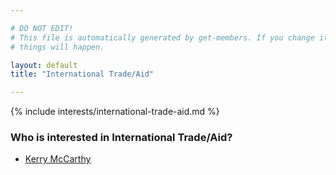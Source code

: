 ```yaml
---

# DO NOT EDIT!
# This file is automatically generated by get-members. If you change it, bad
# things will happen.

layout: default
title: "International Trade/Aid"

---
```


{% include interests/international-trade-aid.md %}

### Who is interested in International Trade/Aid?


* [Kerry McCarthy](/members/kerry-mccarthy.html)
